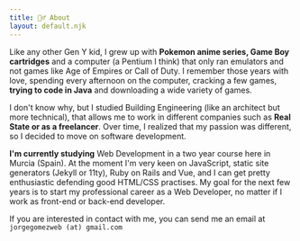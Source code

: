 ```yaml
---
title: 🏄‍♂️ About
layout: default.njk
---
```


Like any other Gen Y kid, I grew up with **Pokemon anime series, Game Boy cartridges** and a computer (a Pentium I think) that only ran emulators and not games like Age of Empires or Call of Duty. I remember those years with love, spending every afternoon on the computer, cracking a few games, **trying to code in Java** and downloading a wide variety of games.

I don't know why, but I studied Building Engineering (like an architect but more technical), that allows me to work in different companies such as **Real State or as a freelancer**. Over time, I realized that my passion was different, so I decided to move on software development.

**I'm currently studying** Web Development in a two year course here in Murcia (Spain). At the moment I'm very keen on JavaScript, static site generators (Jekyll or 11ty), Ruby on Rails and Vue, and I can get pretty enthusiastic defending good HTML/CSS practises. My goal for the next few years is to start my professional career as a Web Developer, no matter if I work as front-end or back-end developer.

If you are interested in contact with me, you can send me an email at `jorgegomezweb (at) gmail.com`
